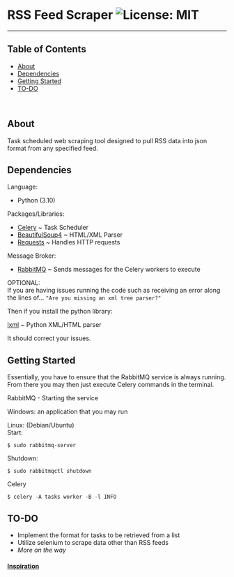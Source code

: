# RSS Feed Scraper ![License: MIT](https://img.shields.io/badge/License-MIT-blue.svg)
- - -

## Table of Contents

- [About](#about)
- [Dependencies](#dependencies)
- [Getting Started](#getting_started)
- [TO-DO](#to-do)
<br>

## About <a name="about"></a>
Task scheduled web scraping tool designed to pull RSS data into json format from any specified feed.

## Dependencies <a name="dependencies"></a>
Language:
+ Python (3.10)

Packages/Libraries:
+ [Celery](https://docs.celeryproject.org/en/stable/index.html) ~ Task Scheduler
+ [BeautifulSoup4](https://beautiful-soup-4.readthedocs.io/en/latest/) ~ HTML/XML Parser
+ [Requests](https://docs.python-requests.org/en/latest/) ~ Handles HTTP requests

Message Broker:
+ [RabbitMQ](https://www.rabbitmq.com/) ~ Sends messages for the Celery workers to execute

OPTIONAL:<br>
If you are having issues running the code such as receiving an error along the lines of...
`"Are you missing an xml tree parser?"`

Then if you install the python library:

[lxml](https://lxml.de/index.html) ~ Python XML/HTML parser

It should correct your issues.

## Getting Started <a name="getting_started"></a>
Essentially, you have to ensure that the RabbitMQ service is always running.
From there you may then just execute Celery commands in the terminal.

RabbitMQ - Starting the service

Windows: an application that you may run<br>

Linux: (Debian/Ubuntu)<br>
Start:

    
    $ sudo rabbitmq-server 
    

Shutdown:

    
    $ sudo rabbitmqctl shutdown 
    

Celery

    
    $ celery -A tasks worker -B -l INFO 
    

## TO-DO <a name="to-do"></a>
+ Implement the format for tasks to be retrieved from a list
+ Utilize selenium to scrape data other than RSS feeds
+ *More on the way*

#### [Inspiration](https://codeburst.io/automated-web-scraping-with-python-and-celery-ac02a4a9ce51)